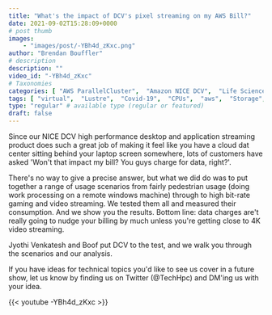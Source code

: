 ```yaml
---
title: "What's the impact of DCV's pixel streaming on my AWS Bill?"
date: 2021-09-02T15:28:09+0000
# post thumb
images:
    - "images/post/-YBh4d_zKxc.png"
author: "Brendan Bouffler"
# description
description: ""
video_id: "-YBh4d_zKxc"
# Taxonomies
categories: [ "AWS ParallelCluster",  "Amazon NICE DCV",  "Life Sciences", ]
tags: [ "virtual",  "Lustre",  "Covid-19",  "CPUs",  "aws",  "Storage",  "bill",  "gaming",  "DCV",  "ParallelCluster",  "EC2",  "HPC",  "vizualization",  "Schedulers",  "desktop",  "streaming",  "pixel",  "High Performance Computing",  "virtualization",  "GPUs",  "techshorts", ]
type: "regular" # available type (regular or featured)
draft: false
---
```


Since our NICE DCV high performance desktop and application streaming product does such a great job of making it feel like you have a cloud dat center sitting behind your laptop screen somewhere, lots of customers have asked 'Won't that impact my bill? You guys charge for data, right?'.

There's no way to give a precise answer, but what we did do was to put together a range of usage scenarios from fairly pedestrian usage (doing work processing on a remote windows machine) through to high bit-rate gaming and video streaming. We tested them all and measured their consumption. And we show you the results. Bottom line: data charges are't really going to nudge your billing by much unless you're getting close to 4K video streaming.

Jyothi Venkatesh and Boof put DCV to the test, and we walk you through the scenarios and our analysis. 

If you have ideas for technical topics you'd like to see us cover in a future show, let us know by finding us on Twitter (@TechHpc) and DM'ing us with your idea.

{{< youtube -YBh4d_zKxc >}}